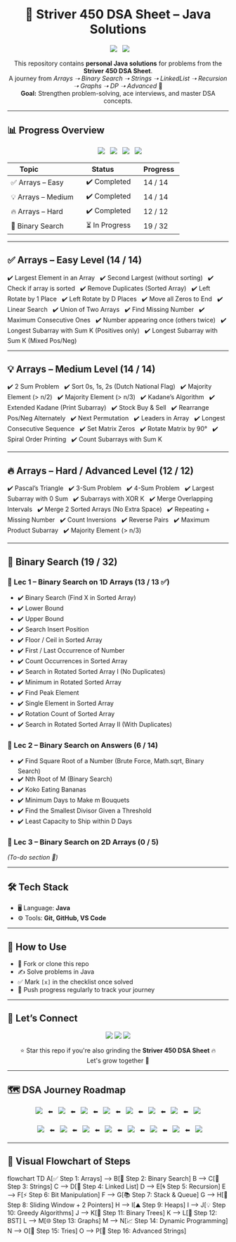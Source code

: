 <h1 align="center">🚀 Striver 450 DSA Sheet – Java Solutions</h1>
<p align="center">
  <img src="https://img.shields.io/badge/Binary%20Search-19%2F32-yellow?style=for-the-badge" />
  <img src="https://img.shields.io/badge/Arrays-40%2F40-brightgreen?style=for-the-badge" />
</p>
<p align="center">
This repository contains <b>personal Java solutions</b> for problems from the <b>Striver 450 DSA Sheet</b>.<br>
A journey from <i>Arrays ➝ Binary Search ➝ Strings ➝ LinkedList ➝ Recursion ➝ Graphs ➝ DP ➝ Advanced</i> 🚀 <br>
<b>Goal:</b> Strengthen problem-solving, ace interviews, and master DSA concepts.
</p>

---

## 📊 Progress Overview  
<p align="center">
  <img src="https://img.shields.io/badge/Arrays%20Easy-100%25-brightgreen?style=for-the-badge" />
  <img src="https://img.shields.io/badge/Arrays%20Medium-100%25-brightgreen?style=for-the-badge" />
  <img src="https://img.shields.io/badge/Arrays%20Hard-100%25-brightgreen?style=for-the-badge" />
  <img src="https://img.shields.io/badge/Binary%20Search-59%25-yellow?style=for-the-badge" />
</p>

| Topic                 | Status         | Progress  |
|-----------------------|----------------|-----------|
| ✅ Arrays – Easy      | ✔️ Completed   | 14 / 14   |
| 💡 Arrays – Medium    | ✔️ Completed   | 14 / 14   |
| 🔥 Arrays – Hard      | ✔️ Completed   | 12 / 12   |
| 🎯 Binary Search      | ⏳ In Progress | 19 / 32   |

---

## ✅ Arrays – Easy Level (14 / 14)  
✔️ Largest Element in an Array  
✔️ Second Largest (without sorting)  
✔️ Check if array is sorted  
✔️ Remove Duplicates (Sorted Array)  
✔️ Left Rotate by 1 Place  
✔️ Left Rotate by D Places  
✔️ Move all Zeros to End  
✔️ Linear Search  
✔️ Union of Two Arrays  
✔️ Find Missing Number  
✔️ Maximum Consecutive Ones  
✔️ Number appearing once (others twice)  
✔️ Longest Subarray with Sum K (Positives only)  
✔️ Longest Subarray with Sum K (Mixed Pos/Neg)  

---

## 💡 Arrays – Medium Level (14 / 14)  
✔️ 2 Sum Problem  
✔️ Sort 0s, 1s, 2s (Dutch National Flag)  
✔️ Majority Element (> n/2)  
✔️ Majority Element (> n/3)  
✔️ Kadane’s Algorithm  
✔️ Extended Kadane (Print Subarray)  
✔️ Stock Buy & Sell  
✔️ Rearrange Pos/Neg Alternately  
✔️ Next Permutation  
✔️ Leaders in Array  
✔️ Longest Consecutive Sequence  
✔️ Set Matrix Zeros  
✔️ Rotate Matrix by 90°  
✔️ Spiral Order Printing  
✔️ Count Subarrays with Sum K  

---

## 🔥 Arrays – Hard / Advanced Level (12 / 12)  
✔️ Pascal’s Triangle  
✔️ 3-Sum Problem  
✔️ 4-Sum Problem  
✔️ Largest Subarray with 0 Sum  
✔️ Subarrays with XOR K  
✔️ Merge Overlapping Intervals  
✔️ Merge 2 Sorted Arrays (No Extra Space)  
✔️ Repeating + Missing Number  
✔️ Count Inversions  
✔️ Reverse Pairs  
✔️ Maximum Product Subarray  
✔️ Majority Element (> n/3)  

---

## 🎯 Binary Search (19 / 32)  

### 📌 Lec 1 – Binary Search on 1D Arrays (13 / 13 ✅)  
- ✔️ Binary Search (Find X in Sorted Array)  
- ✔️ Lower Bound  
- ✔️ Upper Bound  
- ✔️ Search Insert Position  
- ✔️ Floor / Ceil in Sorted Array  
- ✔️ First / Last Occurrence of Number  
- ✔️ Count Occurrences in Sorted Array  
- ✔️ Search in Rotated Sorted Array I (No Duplicates)  
- ✔️ Minimum in Rotated Sorted Array  
- ✔️ Find Peak Element  
- ✔️ Single Element in Sorted Array  
- ✔️ Rotation Count of Sorted Array  
- ✔️ Search in Rotated Sorted Array II (With Duplicates)  

### 📌 Lec 2 – Binary Search on Answers (6 / 14)  
- ✔️ Find Square Root of a Number (Brute Force, Math.sqrt, Binary Search)  
- ✔️ Nth Root of M (Binary Search)  
- ✔️ Koko Eating Bananas  
- ✔️ Minimum Days to Make m Bouquets
- ✔️ Find the Smallest Divisor Given a Threshold
- ✔️ Least Capacity to Ship within D Days

### 📌 Lec 3 – Binary Search on 2D Arrays (0 / 5)  
*(To-do section 🚧)*

---

## 🛠 Tech Stack  
- 🖥️ Language: **Java**
- ⚙️ Tools: **Git, GitHub, VS Code**

---

## 🔄 How to Use  
- 🍴 Fork or clone this repo  
- ✍️ Solve problems in Java  
- ✅ Mark `[x]` in the checklist once solved  
- 🔄 Push progress regularly to track your journey  

---

## 🙌 Let’s Connect  
<p align="center">
<a href="https://github.com/piratesofsi"><img src="https://img.shields.io/badge/GitHub-181717.svg?&style=for-the-badge&logo=github&logoColor=white" /></a>
<a href="https://www.linkedin.com/in/YOUR_LINKEDIN/"><img src="https://img.shields.io/badge/LinkedIn-0077B5.svg?&style=for-the-badge&logo=linkedin&logoColor=white" /></a>
<a href="mailto:musabshaikh242@gmail.com"><img src="https://img.js.io/badge/Gmail-D14836.svg?&style=for-the-badge&logo=gmail&logoColor=white" /></a>
</p>
<p align="center">⭐ Star this repo if you're also grinding the <b>Striver 450 DSA Sheet</b> 🔥<br>Let's grow together 🚀</p>

---

## 🗺️ DSA Journey Roadmap  
<p align="center">
  <img src="https://img.shields.io/badge/✅%20Step%201:%20Arrays-Completed-brightgreen?style=for-the-badge" />
  ⬅️
  <img src="https://img.shields.io/badge/🎯%20Step%202:%20Binary%20Search-In%20Progress-yellow?style=for-the-badge" />
  ⬅️
  <img src="https://img.shields.io/badge/🔡%20Step%203:%20Strings-Next%20Up-blue?style=for-the-badge" />
  ⬅️
  <img src="https://img.shields.io/badge/🔗%20Step%204:%20Linked%20List-Future-lightgrey?style=for-the-badge" />
  ⬅️
  <img src="https://img.shields.io/badge/🌀%20Step%205:%20Recursion-Future-lightgrey?style=for-the-badge" />
  ⬅️
  <img src="https://img.shields.io/badge/⚡%20Step%206:%20Bit%20Manipulation-Future-lightgrey?style=for-the-badge" />
  ⬅️
  <img src="https://img.shields.io/badge/📚%20Step%207:%20Stack%20%26%20Queue-Future-lightgrey?style=for-the-badge" />
  ⬅️
  <img src="https://img.shields.io/badge/🎯%20Step%208:%20Sliding%20Window%20+%202%20Pointers-Future-lightgrey?style=for-the-badge" />
  <br><br>
  <img src="https://img.shields.io/badge/⛰️%20Step%209:%20Heaps-Future-lightgrey?style=for-the-badge" />
  ⬅️
  <img src="https://img.shields.io/badge/💡%20Step%2010:%20Greedy%20Algorithms-Future-lightgrey?style=for-the-badge" />
  ⬅️
  <img src="https://img.shields.io/badge/🌳%20Step%2011:%20Binary%20Trees-Future-lightgrey?style=for-the-badge" />
  ⬅️
  <img src="https://img.shields.io/badge/🌲%20Step%2012:%20Binary%20Search%20Trees-Future-lightgrey?style=for-the-badge" />
  ⬅️
  <img src="https://img.shields.io/badge/🌐%20Step%2013:%20Graphs-Future-lightgrey?style=for-the-badge" />
  ⬅️
  <img src="https://img.shields.io/badge/📈%20Step%2014:%20Dynamic%20Programming-Future-lightgrey?style=for-the-badge" />
  ⬅️
  <img src="https://img.shields.io/badge/📝%20Step%2015:%20Tries-Future-lightgrey?style=for-the-badge" />
  ⬅️
  <img src="https://img.shields.io/badge/🔡%20Step%2016:%20Advanced%20Strings-Future-lightgrey?style=for-the-badge" />
</p>

---

## 📌 Visual Flowchart of Steps  
flowchart TD
A[✅ Step 1: Arrays] --> B[🎯 Step 2: Binary Search]
B --> C[🔡 Step 3: Strings]
C --> D[🔗 Step 4: Linked List]
D --> E[🌀 Step 5: Recursion]
E --> F[⚡ Step 6: Bit Manipulation]
F --> G[📚 Step 7: Stack & Queue]
G --> H[🎯 Step 8: Sliding Window + 2 Pointers]
H --> I[⛰️ Step 9: Heaps]
I --> J[💡 Step 10: Greedy Algorithms]
J --> K[🌳 Step 11: Binary Trees]
K --> L[🌲 Step 12: BST]
L --> M[🌐 Step 13: Graphs]
M --> N[📈 Step 14: Dynamic Programming]
N --> O[📝 Step 15: Tries]
O --> P[🔡 Step 16: Advanced Strings]
